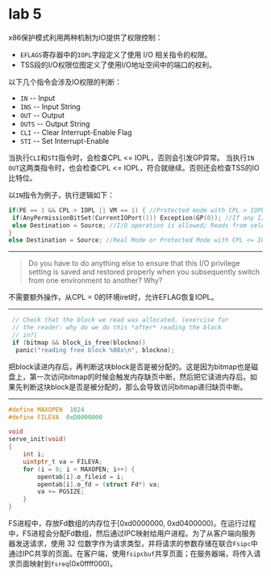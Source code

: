 # lab 5

x86保护模式利用两种机制为IO提供了权限控制：

- `EFLAGS`寄存器中的`IOPL`字段定义了使用 I/O 相关指令的权限。
- TSS段的I/O权限位图定义了使用I/O地址空间中的端口的权利。

以下几个指令会涉及IO权限的判断：

- `IN` -- Input
- `INS` -- Input String
- `OUT` -- Output
- `OUTS` -- Output String
- `CLI` -- Clear Interrupt-Enable Flag
- `STI` -- Set Interrupt-Enable

当执行`CLI`和`STI`指令时，会检查CPL <= IOPL，否则会引发GP异常。
当执行`IN` `OUT`这两类指令时，也会检查CPL <= IOPL，符合就继续。否则还会检查TSS的IO比特位。

以`IN`指令为例子，执行逻辑如下：

```c
if(PE == 1 && CPL > IOPL || VM == 1) { //Protected mode with CPL > IOPL or virtual-8086 mode
 if(AnyPermissionBitSet(CurrentIOPort())) Exception(GP(0)); //If any I/O Permission Bit for I/O port being accessed == 1 the I/O operation is not allowed
 else Destination = Source; //I/O operation is allowed; Reads from selected I/O port
}
else Destination = Source; //Real Mode or Protected Mode with CPL <= IOPL; Reads from selected I/O port
```

---

> Do you have to do anything else to ensure that this I/O privilege setting is saved and restored properly when you subsequently switch from one environment to another? Why?

不需要额外操作，从CPL = 0的环境iret时，允许EFLAG恢复IOPL。

---

```c
 // Check that the block we read was allocated. (exercise for
 // the reader: why do we do this *after* reading the block
 // in?)
 if (bitmap && block_is_free(blockno))
  panic("reading free block %08x\n", blockno);
```

把block读进内存后，再判断这块block是否是被分配的。这是因为bitmap也是磁盘上，第一次访问bitmap的时候会触发内存缺页中断，然后把它读进内存后。如果先判断这块block是否是被分配的，那么会导致访问bitmap递归缺页中断。

---

```c
#define MAXOPEN  1024
#define FILEVA  0xD0000000

void
serve_init(void)
{
    int i;
    uintptr_t va = FILEVA;
    for (i = 0; i < MAXOPEN; i++) {
        opentab[i].o_fileid = i;
        opentab[i].o_fd = (struct Fd*) va;
        va += PGSIZE;
    }
}
```

FS进程中，存放Fd数组的内存位于[0xd0000000, 0xd0400000)。在运行过程中，FS进程会分配Fd数组，然后通过IPC映射给用户进程。为了从客户端向服务器发送请求，使用 32 位数字作为请求类型，并将请求的参数存储在联合`Fsipc`中通过IPC共享的页面。在客户端，使用`fsipcbuf`共享页面；在服务器端，将传入请求页面映射到`fsreq`(0x0ffff000)。


